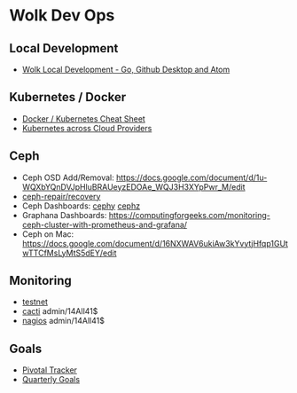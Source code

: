 # Wolk Dev Ops

## Local Development 
* [Wolk Local Development - Go, Github Desktop and Atom](https://docs.google.com/document/d/1LRcjYV_Qu0-c5g3p_ka1WqhYY48-bRjss2RgP5GSoZc/edit)

## Kubernetes / Docker
 
* [Docker / Kubernetes Cheat Sheet](https://docs.google.com/document/d/1ZsQ3_WgvIHf92e2sPcVXuEfseoQ3mZISdmKQ2xiF9jU/edit)
* [Kubernetes across Cloud Providers](https://docs.google.com/document/d/14lwSSygwcL5NJecyTUbLq1YjnyxxfrStxO4UBQPFuB8/edit)

## Ceph
* Ceph OSD Add/Removal: https://docs.google.com/document/d/1u-WQXbYQnDVJpHluBRAUeyzEDOAe_WQJ3H3XYpPwr_M/edit
* [ceph-repair/recovery](https://docs.google.com/document/d/1XB2nTf8bXn8o8adbk8wBUacByvbor5Ppnm2l7QjgpSE/edit)
* Ceph Dashboards: [cephy](http://cephy2.wolk.com:7000/) [cephz](http://dash.wolk.com:7000/health)
* Graphana Dashboards: https://computingforgeeks.com/monitoring-ceph-cluster-with-prometheus-and-grafana/ 
* Ceph on Mac: https://docs.google.com/document/d/16NXWAV6ukiAw3kYvytjHfqp1GUtwTTCfMsLyMtS5dEY/edit


## Monitoring

* [testnet](https://testnet.wolk.com)
* [cacti](https://cacti.wolk.com/) admin/14All41$
* [nagios](https://nagios.wolk.com/nagios/)  admin/14All41$

## Goals

* [Pivotal Tracker](https://www.pivotaltracker.com/n/projects/2144381)
* [Quarterly Goals](https://docs.google.com/document/d/1fllGqnDC1HS5N85amvGkW7HXTtvncRQvW3B7ixkJqiU/edit)
